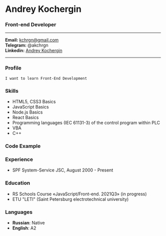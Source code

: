 # Andrey Kochergin
###  Front-end Developer
_____________
**Email:** kchrgn@gmail.com  
**Telegram:** @akchrgn  
**Linkedin:** [Andrey Kochergin](https://www.linkedin.com/in/%D0%B0%D0%BD%D0%B4%D1%80%D0%B5%D0%B9-%D0%BA%D0%BE%D1%87%D0%B5%D1%80%D0%B3%D0%B8%D0%BD-b673588b/)
_____________

### Profile
    I want to learn Front-End Development

### Skills
* HTML5, CSS3 Basics
* JavaScript Basics
* Node.js Basics
* React Basics
* Programming languages (IEC 61131-3) of the control program within PLC
* VBA
* C++

### Code Example

### Experience
* SPF System-Service JSC, August 2000 - Present

### Education
* RS Schools Course «JavaScript/Front-end. 2021Q3» (in progress)
* ETU "LETI" (Saint Petersburg electrotechnical university)

### Languages
* **Russian**: Native
* **English**: A2